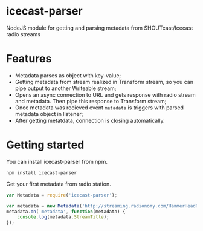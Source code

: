 icecast-parser
====

NodeJS module for getting and parsing metadata from SHOUTcast/Icecast radio streams

Features
====
- Metadata parses as object with key-value;
- Getting metadata from stream realized in Transform stream, so you can pipe output to another Writeable stream;
- Opens an async connection to URL and gets response with radio stream and metadata. Then pipe this response to Transform stream;
- Once metadata was recieved event `metadata` is triggers with parsed metadata object in listener;
- After getting metatdata, connection is closing automatically.

Getting started
====

You can install icecast-parser from npm.
```shell
npm install icecast-parser
```

Get your first metadata from radio station.

```javascript
var Metadata = require('icecast-parser');

var metadata = new Metadata('http://streaming.radionomy.com/HammerHeadRadio');
metadata.on('metadata', function(metadata) {
    console.log(metadata.StreamTitle);
});
```